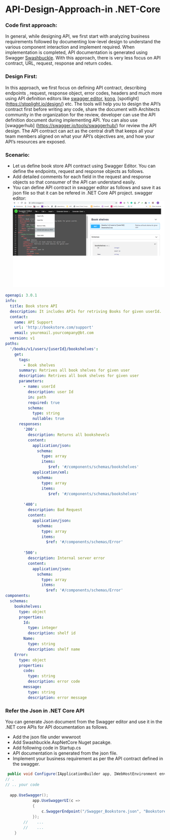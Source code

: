 # API-Design-Approach-in .NET-Core

### Code first approach:
In general, while designing API, we first start with analyzing business requirements followed by documenting low-level design to understand the various component interaction and implement required. When implementation is completed, API documentation is generated using Swagger [Swashbuckle](https://docs.microsoft.com/en-us/aspnet/core/tutorials/getting-started-with-swashbuckle?view=aspnetcore-3.1&tabs=visual-studio). With this approach, there is very less focus on API contract, URL, request, response and return codes.

### Design First:
In this approach, we first focus on defining API contract, describing endpoints , request, response object, error codes, headers and much more using API definition editors like [swagger editor](https://editor.swagger.io/), [kong](https://konghq.com/), [spotlight] (https://stoplight.io/design/) etc.
<Enter>
The tools will help you to design the API’s contract first before writing any code, share the document with Architects community in the organization for the review, developer can use the API definition document during implementing API. You can also use [swaggerhub] (https://swagger.io/tools/swaggerhub/) for review the API design.
The API contract can act as the central draft that keeps all your team members aligned on what your API’s objectives are, and how your API’s resources are exposed.

### Scenario:
- Let us define book store API contract using Swagger Editor. You can define the endpoints, request and response objects as follows.<Enter>
- Add detailed comments for each field in the request and response objects so that consumer of the API can understand easily.
  <Enter>
- You can define API contract in swagger editor as follows and save it as json file so that it can be refered in .NET Core API project.
   swagger editor: 
![alt text](https://github.com/srikarG81/API-Design-Approach-in-.NET-Core/blob/master/Swagger%20Editor.png "API contract")
 
``` YAML
openapi: 3.0.1
info:
  title: Book store API
  description: It includes APIs for retriving Books for given userId.
  contact:
    name: API Support
    url: 'http://bookstore.com/support'
    email: youremail.yourcompany@bt.com
  version: v1
paths:
  '/books/v1/users/{userId}/bookshelves':
    get:
      tags:
        - Book shelves
      summary: Retrives all book shelves for given user
      description: Retrives all book shelves for given user
      parameters:
        - name: userId
          description: user Id
          in: path
          required: true
          schema:
            type: string
            nullable: true
      responses:
        '200':
          description: Returns all bookshevels
          content:
            application/json:
              schema:
                type: array
                items:
                   $ref: '#/components/schemas/bookshelves'
            application/xml:
              schema:
                type: array
                items:
                   $ref: '#/components/schemas/bookshelves'
                
        '400':
          description: Bad Request
          content:
            application/json:
              schema:
                type: array
                items:
                  $ref: '#/components/schemas/Error'
            
        '500':
          description: Internal server error
          content:
            application/json:
              schema:
                type: array
                items:
                  $ref: '#/components/schemas/Error'
components:
  schemas:
    bookshelves:
      type: object
      properties:
        Id:
          type: integer
          description: shelf id
        Name:   
          type: string
          description: shelf name
    Error:
      type: object
      properties:
        code:
          type: string
          description: error code
        message:
          type: string
          description: error message


```
### Refer the Json in .NET Core API
You can generate Json document from the Swagger editor and use it in the .NET core APIs for API documentation as follows.
- Add the json file under wwwroot
- Add Swashbuckle.AspNetCore Nuget pacakge.
- Add following code in Startup.cs 
- API documentation is generated from the json file.
- Implement your business requirement as per the API contract defined in the swagger.
```C#
 public void Configure(IApplicationBuilder app, IWebHostEnvironment env){
// .
// .. your code
 
  app.UseSwagger();
            app.UseSwaggerUI(c =>
            {
                c.SwaggerEndpoint("/Swagger_Bookstore.json", "Bookstore API");
            });
        //    ...
        //    ...
    }
````




